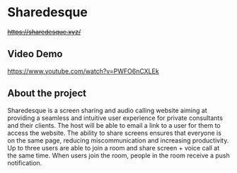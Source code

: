 # Sharedesque

~~https://sharedesque.xyz/~~



## Video Demo

https://www.youtube.com/watch?v=PWFO6nCXLEk

## About the project

Sharedesque is a screen sharing and audio calling website aiming at providing a seamless and intuitive user experience for private consultants and their clients. The host will be able to email a link to a user for them to access the website. The ability to share screens ensures that everyone is on the same page, reducing miscommunication and increasing productivity. Up to three users are able to join a room and share screen + voice call at the same time. When users join the room, people in the room receive a push notification.
